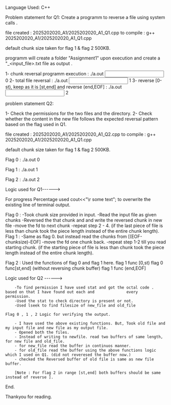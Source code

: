 Language Used: C++

Problem statement for Q1: Create a programm to reverse a file using system calls . 

file created : 2025202020_A1/2025202020_A1_Q1.cpp
to compile   : g++  2025202020_A1/2025202020_A1_Q1.cpp

default chunk size taken for flag 1 & flag 2 500KB.

programm will create a folder "Assignment1" upon execution and create a "<flag>_<input_file>.txt   file as output . 

1-   chunk reversal programm execution : ./a.out <input file> 0 <block size>
2-   total file reversal               : ./a.out <input file> 1
3-   reverse [0-st), keep as it is [st,end] and reverse (end,EOF]  : ./a.out <input file> 2 <start index> <end index>



problem statement Q2: 

1- Check the permissions for the two files and the directory.
2- Check whether the content in the new file follows the expected reversal pattern
   based on the flag used in Q1.

file created : 2025202020_A1/2025202020_A1_Q2.cpp
to compile   : g++  2025202020_A1/2025202020_A1_Q1.cpp

default chunk size taken for flag 1 & flag 2 500KB.

 Flag 0 : ./a.out <newfilepath> <oldfilepath> <directory> 0 <blockSize>

 Flag 1 : ./a.out <newfilepath> <oldfilepath> <directory> 1 

 Flag 2 : ./a.out <newfilepath> <oldfilepath> <directory> 2 <start> <end>


Logic used for Q1------>

For progress Percentage used cout<<"\r some text";   to overwrite the existing line of terminal output.

Flag 0 : 
        -Took chunk size provided in input.
        -Read the input file as given chunks
        -Reversed the that chunk and and write the reversed chunk in new file
        -move the fd to next chunk
        -repeat step 2 - 4.
        (if the last piece of file is less than chunk took the piece length instead of the entire chunk length).
Flag 1 : 
        -Same as flag 0. but instead read the chunks from [(EOF-chunksize)-EOF]
        -move the fd  one chunk back.
        -repeat step 1-2 till you read starting chunk.
         (if the starting piece of file is less than chunk took the piece length instead of the entire chunk length).

Flag 2 : Used the functions of flag 0 and flag 1 here.
         flag 1 func [0,st)
         flag 0 func[st,end] (without reversing chunk buffer)
         flag 1 func (end,EOF]

Logic used for Q2 ------>

        -To find permission I have used stat and got the octal code . based on that I have found out each and              every  permission.
        -Used the stat to check directory is present or not.
        -Used lseek to find filesize of new_file and old_file 
    
    Flag 0 , 1 , 2 Logic for verifying the output. 

        - I have used the above existing functions. But, Took old file and my input file and new file as my output file.
        - Opened both the files.
        - Instead of writing to newfile. read two buffers of same length, for new file and old_file.
        - for new_file read the buffer in continuos manner.
        - for old_file read the buffer using the above functions logic which I used on Q1. (did not reveresed the buffer now.)
        - checked the Reversed buffer of old file is same as new file buffer.

        [Note : For flag 2 in range [st,end] both buffers should be same instead of reverse ].


End.

Thankyou for reading.


    
